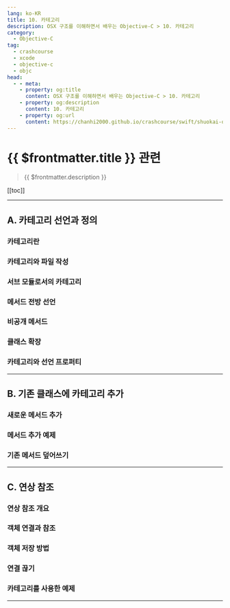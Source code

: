 ```yaml
---
lang: ko-KR
title: 10. 카테고리
description: OSX 구조를 이해하면서 배우는 Objective-C > 10. 카테고리
category:
  - Objective-C
tag: 
  - crashcourse
  - xcode
  - objective-c
  - objc
head:
  - - meta:
    - property: og:title
      content: OSX 구조를 이해하면서 배우는 Objective-C > 10. 카테고리
    - property: og:description
      content: 10. 카테고리
    - property: og:url
      content: https://chanhi2000.github.io/crashcourse/swift/shuokai-objc/10.html
---
```


# {{ $frontmatter.title }} 관련

> {{ $frontmatter.description }}

[[toc]]

---

## A. 카테고리 선언과 정의

### 카테고리란

### 카테고리와 파일 작성

### 서브 모듈로서의 카테고리

### 메서드 전방 선언

### 비공개 메서드

### 클래스 확장

### 카테고리와 선언 프로퍼티

---

## B. 기존 클래스에 카테고리 추가

### 새로운 메서드 추가

### 메서드 추가 예제

### 기존 메서드 덮어쓰기

---

## C. 연상 참조

### 연상 참조 개요

### 객체 연결과 참조

### 객체 저장 방법

### 연결 끊기

### 카테고리를 사용한 예제

---

<TagLinks />